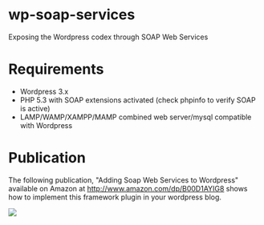 wp-soap-services
================

Exposing the Wordpress codex through SOAP Web Services

Requirements
============
- Wordpress 3.x
- PHP 5.3 with SOAP extensions activated (check phpinfo to verify SOAP is active)
- LAMP/WAMP/XAMPP/MAMP combined web server/mysql compatible with Wordpress

Publication
===========

The following publication, "Adding Soap Web Services to Wordpress" available on
Amazon at http://www.amazon.com/dp/B00D1AYIG8 shows how to implement this framework plugin
in your wordpress blog.

<img src="http://ecx.images-amazon.com/images/I/51PWKG93bhL._BO2,204,203,200_PIsitb-sticker-arrow-click,TopRight,35,-76_AA278_PIkin4,BottomRight,-69,22_AA300_SH20_OU01_.jpg">

